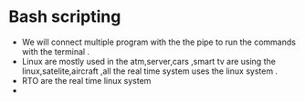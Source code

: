 # Bash scripting 
- We will connect multiple program with the the pipe to run the commands with the terminal .
- Linux are mostly used in the atm,server,cars ,smart tv are using the linux,satelite,aircraft ,all the real time system uses the linux system .
- RTO are the real time linux system 
- 